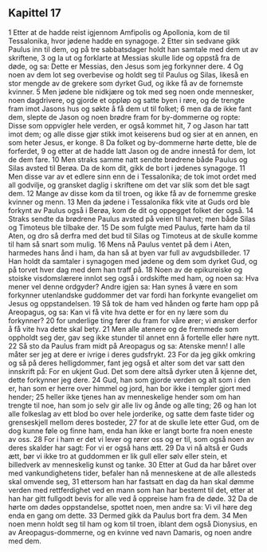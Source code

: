 ## Kapittel 17

1 Etter at de hadde reist igjennom Amfipolis og Apollonia, kom de til Tessalonika, hvor jødene hadde en synagoge.
2 Etter sin sedvane gikk Paulus inn til dem, og på tre sabbatsdager holdt han samtale med dem ut av skriftene,
3 og la ut og forklarte at Messias skulle lide og oppstå fra de døde, og sa: Dette er Messias, den Jesus som jeg forkynner dere.
4 Og noen av dem lot seg overbevise og holdt seg til Paulus og Silas, likeså en stor mengde av de grekere som dyrket Gud, og ikke få av de fornemste kvinner.
5 Men jødene ble nidkjære og tok med seg noen onde mennesker, noen dagdrivere, og gjorde et oppløp og satte byen i røre, og de trengte fram imot Jasons hus og søkte å få dem ut til folket;
6 men da de ikke fant dem, slepte de Jason og noen brødre fram for by-dommerne og ropte: Disse som oppvigler hele verden, er også kommet hit,
7 og Jason har tatt imot dem; og alle disse gjør stikk imot keiserens bud og sier at en annen, en som heter Jesus, er konge.
8 Da folket og by-dommerne hørte dette, ble de forferdet,
9 og etter at de hadde latt Jason og de andre innestå for dem, lot de dem fare.
10 Men straks samme natt sendte brødrene både Paulus og Silas avsted til Berøa. Da de kom dit, gikk de bort i jødenes synagoge.
11 Men disse var av et edlere sinn enn de i Tessalonika; de tok imot ordet med all godvilje, og gransket daglig i skriftene om det var slik som det ble sagt dem.
12 Mange av disse kom da til troen, og ikke få av de fornemme greske kvinner og menn.
13 Men da jødene i Tessalonika fikk vite at Guds ord ble forkynt av Paulus også i Berøa, kom de dit og oppegget folket der også.
14 Straks sendte da brødrene Paulus avsted på veien til havet; men både Silas og Timoteus ble tilbake der.
15 De som fulgte med Paulus, førte ham da til Aten, og dro så derfra med det bud til Silas og Timoteus at de skulle komme til ham så snart som mulig.
16 Mens nå Paulus ventet på dem i Aten, harmedes hans ånd i ham, da han så at byen var full av avgudsbilleder.
17 Han holdt da samtaler i synagogen med jødene og dem som dyrket Gud, og på torvet hver dag med dem han traff på.
18 Noen av de epikureiske og stoiske visdomslærere innlot seg også i ordskifte med ham, og noen sa: Hva mener vel denne ordgyder? Andre igjen sa: Han synes å være en som forkynner utenlandske guddommer det var fordi han forkynte evangeliet om Jesus og oppstandelsen.
19 Så tok de ham ved hånden og førte ham opp på Areopagus, og sa: Kan vi få vite hva dette er for en ny lære som du forkynner?
20 for underlige ting fører du fram for våre ører; vi ønsker derfor å få vite hva dette skal bety.
21 Men alle atenere og de fremmede som oppholdt seg der, gav seg ikke stunder til annet enn å fortelle eller høre nytt.
22 Så sto da Paulus fram midt på Areopagus og sa: Atenske menn! I alle måter ser jeg at dere er ivrige i deres gudsfrykt.
23 For da jeg gikk omkring og så på deres helligdommer, fant jeg også et alter som det var satt den innskrift på: For en ukjent Gud. Det som dere altså dyrker uten å kjenne det, dette forkynner jeg dere.
24 Gud, han som gjorde verden og alt som i den er, han som er herre over himmel og jord, han bor ikke i templer gjort med hender;
25 heller ikke tjenes han av menneskelige hender som om han trengte til noe, han som jo selv gir alle liv og ånde og alle ting;
26 og han lot alle folkeslag av ett blod bo over hele jorderike, og satte dem faste tider og grenseskjell mellom deres bosteder,
27 for at de skulle lete etter Gud, om de dog kunne føle og finne ham, enda han ikke er langt borte fra noen eneste av oss.
28 For i ham er det vi lever og rører oss og er til, som også noen av deres skalder har sagt: For vi er også hans ætt.
29 Da vi nå altså er Guds ætt, bør vi ikke tro at guddommen er lik gull eller sølv eller stein, et billedverk av menneskelig kunst og tanke.
30 Etter at Gud da har båret over med vankundighetens tider, befaler han nå menneskene at de alle allesteds skal omvende seg,
31 ettersom han har fastsatt en dag da han skal dømme verden med rettferdighet ved en mann som han har bestemt til det, etter at han har gitt fullgodt bevis for alle ved å oppreise ham fra de døde.
32 Da de hørte om dødes oppstandelse, spottet noen, men andre sa: Vi vil høre deg enda en gang om dette.
33 Dermed gikk da Paulus bort fra dem.
34 Men noen menn holdt seg til ham og kom til troen, iblant dem også Dionysius, en av Areopagus-dommerne, og en kvinne ved navn Damaris, og noen andre med dem.
